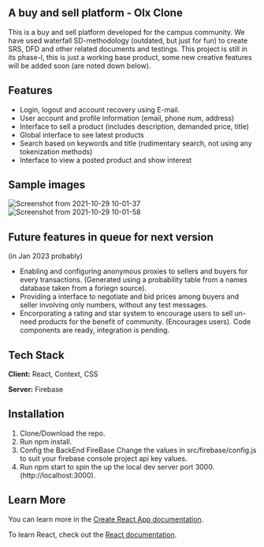 ## A buy and sell platform - Olx Clone
This is a buy and sell platform developed for the campus community. We have used waterfall SD-methodology (outdated, but just for fun) to create SRS, DFD and other related documents and testings. This project is still in its phase-I, this is just a working base product, some new creative features will be added soon (are noted down below).   
  
## Features
 * Login, logout and account recovery using E-mail.
 * User account and profile information (email, phone num, address)
 * Interface to sell a product (includes description, demanded price, title)
 * Global interface to see latest products
 * Search based on keywords and title (rudimentary search, not using any tokenization methods)
 * Interface to view a posted product and show interest 
## Sample images
![Screenshot from 2021-10-29 10-01-37](https://user-images.githubusercontent.com/91063960/139376405-043d6cfd-93b3-4486-a07a-2ff3382846d8.png)
![Screenshot from 2021-10-29 10-01-58](https://user-images.githubusercontent.com/91063960/139376440-1dcd424a-6979-4ec7-bfa0-9e9038ddcbd0.png)

## Future features in queue for next version
(in Jan 2023 probably)
* Enabling and configuring anonymous proxies to sellers and buyers for every transactions. (Generated using a probability table from a names database taken from a foriegn source).
* Providing a interface to negotiate and bid prices among buyers and seller involving only numbers, without any test messages.
* Encorporating a rating and star system to encourage users to sell un-need products for the benefit of community. (Encourages users). Code components are ready, integration is pending.
  
## Tech Stack

**Client:** React, Context, CSS

**Server:** Firebase

## Installation

  1. Clone/Download the repo.
  2. Run npm install.
  3. Config the BackEnd FireBase Change the values in src/firebase/config.js to suit your firebase console project api key values.
  4. Run npm start to spin the up the local dev server port 3000.(http://localhost:3000).

## Learn More

You can learn more in the [Create React App documentation](https://facebook.github.io/create-react-app/docs/getting-started).

To learn React, check out the [React documentation](https://reactjs.org/).

